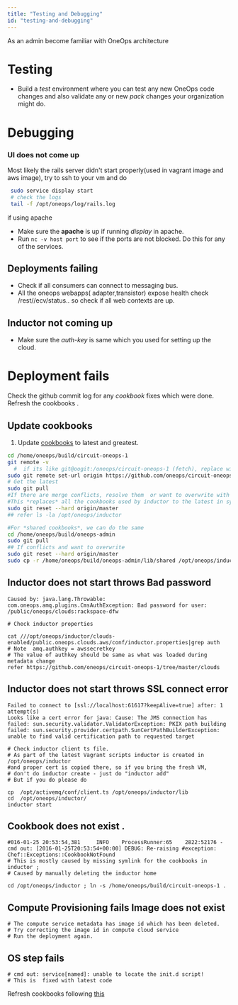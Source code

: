 ```yaml
---
title: "Testing and Debugging"
id: "testing-and-debugging"
---
```

As an admin become familiar with OneOps architecture

# Testing
* Build a *test* environment where you can test any new OneOps code changes and also validate any or new *pack* changes your organization might do.

# Debugging

### UI does not come up  

Most likely the rails server didn't start properly(used in vagrant image and aws image), try to ssh to your vm and do

```bash
 sudo service display start
 # check the logs
 tail -f /opt/oneops/log/rails.log
```   

if using apache
  * Make sure the **apache** is up if running *display* in apache.
  * Run `nc -v host port` to see if the ports are not blocked. Do this for any of the  services.

## Deployments failing
  * Check if all consumers can connect to messaging bus.
  * All the oneops webapps( adapter,transistor) expose health check /rest/<context>/ecv/status.. so check if all web contexts are up.

## Inductor not coming up
* Make sure the *auth-key* is same which you used for setting up the cloud.





# Deployment fails

Check the github commit log for any *cookbook* fixes which were done. Refresh the
cookbooks .  

## Update cookbooks

1. Update [cookbooks](https://github.com/oneops/circuit-oneops-1/tree/master/components/cookbooks) to latest and greatest.

``` bash
cd /home/oneops/build/circuit-oneops-1
git remote -v
  #  if its like git@oogit:/oneops/circuit-oneops-1 (fetch), replace with https
sudo git remote set-url origin https://github.com/oneops/circuit-oneops-1.git  
# Get the latest
sudo git pull
#If there are merge conflicts, resolve them  or want to overwrite with the latest
#This *replaces* all the cookbooks used by inductor to the latest in sync with github
sudo git reset --hard origin/master
## refer ls -la /opt/oneops/inductor

#For *shared cookbooks*, we can do the same
cd /home/oneops/build/oneops-admin
sudo git pull
## If conflicts and want to overwrite
sudo git reset --hard origin/master
sudo cp -r /home/oneops/build/oneops-admin/lib/shared /opt/oneops/inductor
```

## Inductor does not start throws Bad password

```
Caused by: java.lang.Throwable: com.oneops.amq.plugins.CmsAuthException: Bad password for user: /public/oneops/clouds:rackspace-dfw

# Check inductor properties

cat ///opt/oneops/inductor/clouds-enabled/public.oneops.clouds.aws/conf/inductor.properties|grep auth
# Note  amq.authkey = awssecretkey
# The value of authkey should be same as what was loaded during metadata change
refer https://github.com/oneops/circuit-oneops-1/tree/master/clouds
```

## Inductor does not start throws SSL connect error
```
Failed to connect to [ssl://localhost:61617?keepAlive=true] after: 1 attempt(s)
Looks like a cert error for java: Cause: The JMS connection has failed: sun.security.validator.ValidatorException: PKIX path building failed: sun.security.provider.certpath.SunCertPathBuilderException: unable to find valid certification path to requested target

# Check inductor client ts file.
# As part of the latest Vagrant scripts inductor is created in /opt/oneops/inductor
#and proper cert is copied there, so if you bring the fresh VM,
# don't do inductor create - just do "inductor add"
# But if you do please do

cp  /opt/activemq/conf/client.ts /opt/oneops/inductor/lib
cd  /opt/oneops/inductor/
inductor start

```

## Cookbook does not exist .

```
#016-01-25 20:53:54,381     INFO    ProcessRunner:65    2822:52176 - cmd out: [2016-01-25T20:53:54+00:00] DEBUG: Re-raising #exception: Chef::Exceptions::CookbookNotFound
# This is mostly caused by missing symlink for the cookbooks in inductor ;
# Caused by manually deleting the inductor home

cd /opt/oneops/inductor ; ln -s /home/oneops/build/circuit-oneops-1 .

```
## Compute Provisioning fails Image does not exist
```
# The compute service metadata has image id which has been deleted.
# Try correcting the image id in compute cloud service
# Run the deployment again.

```
## OS step fails

```
# cmd out: service[named]: unable to locate the init.d script!
# This is  fixed with latest code
```
Refresh cookbooks following [this](#update-cookbooks)
